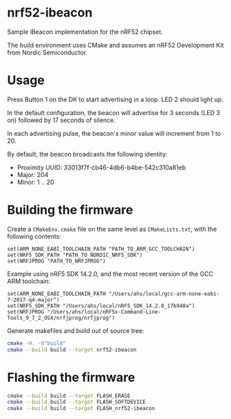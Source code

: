 # nrf52-ibeacon

Sample iBeacon implementation for the nRF52 chipset.

The build environment uses CMake and assumes an nRF52 Development Kit from Nordic Semiconductor.

# Usage

Press Button 1 on the DK to start advertising in a loop. LED 2 should light up.

In the default configuration, the beacon will advertise for 3 seconds (LED 3 on) followed by 17 seconds of silence.

In each advertising pulse, the beacon's minor value will increment from 1 to 20.

By default, the beacon broadcasts the following identity:

 * Proximity UUID: 33013f7f-cb46-4db6-b4be-542c310a81eb
 * Major: 204
 * Minor: 1 .. 20

# Building the firmware

Create a `CMakeEnv.cmake` file on the same level as `CMakeLists.txt`, with the following contents:

```text
set(ARM_NONE_EABI_TOOLCHAIN_PATH "PATH_TO_ARM_GCC_TOOLCHAIN")
set(NRF5_SDK_PATH "PATH_TO_NORDIC_NRF5_SDK")
set(NRFJPROG "PATH_TO_NRFJPROG")
```

Example using nRF5 SDK 14.2.0, and the most recent version of the GCC ARM toolchain:

```text
set(ARM_NONE_EABI_TOOLCHAIN_PATH "/Users/ahs/local/gcc-arm-none-eabi-7-2017-q4-major")
set(NRF5_SDK_PATH "/Users/ahs/local/nRF5_SDK_14.2.0_17b948a")
set(NRFJPROG "/Users/ahs/local/nRF5x-Command-Line-Tools_9_7_2_OSX/nrfjprog/nrfjprog")
```

Generate makefiles and build out of source tree:
```bash
cmake -H. -B"build"
cmake --build build --target nrf52-ibeacon

```

# Flashing the firmware

```bash
cmake --build build --target FLASH_ERASE
cmake --build build --target FLASH_SOFTDEVICE
cmake --build build --target FLASH_nrf52-ibeacon

```
